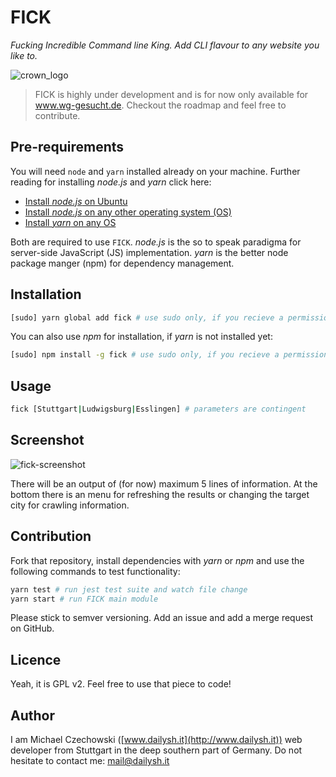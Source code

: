 # FICK
*Fucking Incredible Command line King. Add CLI flavour to any website you like to.*

![crown_logo](https://user-images.githubusercontent.com/10194510/27681846-c9e86654-5cc0-11e7-8aca-b63739fbc398.png)


> FICK is highly under development and is for now only available for www.wg-gesucht.de. Checkout the roadmap and feel free to contribute.


## Pre-requirements

You will need `node` and `yarn` installed already on your machine. Further reading for installing *node.js* and *yarn* click here:

- [Install *node.js* on Ubuntu](https://wiki.ubuntuusers.de/Node.js/)
- [Install *node.js* on any other operating system (OS)](https://nodejs.org/en/download/package-manager/)
- [Install *yarn* on any OS](https://yarnpkg.com/lang/en/docs/install/)

Both are required to use `FICK`. *node.js* is the so to speak paradigma for server-side JavaScript (JS) implementation. *yarn* is the better node package manger (npm) for dependency management.

## Installation

```bash
[sudo] yarn global add fick # use sudo only, if you recieve a permission error
```

You can also use *npm* for installation, if *yarn* is not installed yet:

```bash
[sudo] npm install -g fick # use sudo only, if you recieve a permission error
```

## Usage

```bash
fick [Stuttgart|Ludwigsburg|Esslingen] # parameters are contingent
```

## Screenshot

![fick-screenshot](https://user-images.githubusercontent.com/10194510/27683571-b83c28ae-5cc6-11e7-8137-693708afaf34.png)

There will be an output of (for now) maximum 5 lines of information. At the bottom there is an menu for refreshing the results or changing the target city for crawling information.

## Contribution

Fork that repository, install dependencies with *yarn* or *npm* and use the following commands to test functionality:

```bash
yarn test # run jest test suite and watch file change
yarn start # run FICK main module
```
Please stick to semver versioning. Add an issue and add a merge request on GitHub.

## Licence

Yeah, it is GPL v2. Feel free to use that piece to code!

## Author

I am Michael Czechowski ([www.dailysh.it](http://www.dailysh.it)) web developer from Stuttgart in the deep southern part of Germany. Do not hesitate to contact me: mail@dailysh.it
